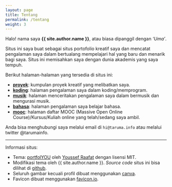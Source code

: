 ```yaml
---
layout: page
title: Tentang
permalink: /tentang
weight: 3
---
```


Halo! nama saya **{{ site.author.name }}**, atau biasa dipanggil dengan *‘Uma’*.

Situs ini saya buat sebagai situs portofolio kreatif saya dan mencatat pengalaman saya dalam bertualang mempelajari hal yang baru dan menarik bagi saya. Situs ini memisahkan saya dengan dunia akademis yang saya tempuh. 

Berikut halaman-halaman yang tersedia di situs ini:
- [**proyek**](/proyek): kumpulan proyek kreatif yang melibatkan saya.
- [**koding**](/koding): halaman pengalaman saya dalam koding/memprogram.
- [**musik**](/musik): halaman menceritakan pengalaman saya dalam bermusik dan mengurasi musik.
- [**bahasa**](/bahasa): halaman pengalaman saya belajar bahasa.
- [**mooc**](/mooc): halaman daftar MOOC (Massive Open Online Course)/Kursus/Kuliah online yang telah/sedang saya ambil.

Anda bisa menghubungi saya melalui email di `hi@taruma.info` atau melalui twitter @tarumainfo. 

---

Informasi situs:
- Tema: [portfolYOU](https://github.com/YoussefRaafatNasry/portfolYOU) oleh [Youssef Raafat](https://github.com/YoussefRaafatNasry) dengan lisensi MIT.
- Modifikasi tema oleh {{ site.author.name }}. _Source code_ situs ini bisa dilihat di [github](https://github.com/taruma/taruma.github.io).
- Seluruh gambar kecuali profil dibuat menggunakan [canva](https://www.canva.com/).
- Favicon dibuat menggunakan [favicon.io](https://favicon.io/favicon-generator/).

